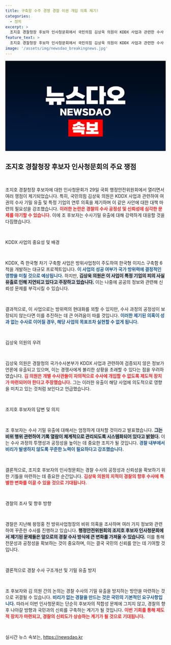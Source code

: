 ```yaml
---
title: 구축함 수주 경쟁 경찰 이권 개입 의혹 제기!
categories:
  - 정치
excerpt: >
  조지호 경찰청장 후보자 인사청문회에서 국민의힘 김상욱 의원이 KDDX 사업과 관련한 수사 기밀 유출 우려를 제기하며, 수사관들의 독립성을 지키기 위한 제도적 장치를 촉구했다. 조 후보자는 수사 기밀 유출 행위에 대해 엄정 대처하겠다고 답변했다.
feature_text: >
  조지호 경찰청장 후보자 인사청문회에서 국민의힘 김상욱 의원이 KDDX 사업과 관련한 수사 기밀 유출 우려를 제기하며, 수사관들의 독립성을 지키기 위한 제도적 장치를 촉구했다. 조 후보자는 수사 기밀 유출 행위에 대해 엄정 대처하겠다고 답변했다.
image: '/assets/img/newsdao_breakingnews.jpg'
---
```


<p><img src="/assets/img/newsdao_breakingnews.jpg" alt="firstkoreanews 속보" /></p>

<h2 data-ke-size="size26">조지호 경찰청장 후보자 인사청문회의 주요 쟁점</h2>

<p data-ke-size="size16">&nbsp;</p>

<p>조지호 경찰청장 후보자에 대한 인사청문회가 29일 국회 행정안전위원회에서 열리면서 여러 쟁점이 제기되었습니다. 특히, 국민의힘 김상욱 의원은 KDDX 사업과 관련하여 여권의 수사 기밀 유출 및 특정 기업의 연루 의혹을 제기하며 이 같은 사안에 대한 대책 마련의 필요성을 강조했습니다. <b><span style="color: #ee2323;">이러한 논란은 경찰의 수사 공정성 및 신뢰성에 심각한 문제를 야기할 수 있습니다.</span></b> 이에 조 후보자는 수사기밀 유출에 대해 강력하게 대응할 것을 다짐했습니다. </p>

<p data-ke-size="size16">&nbsp;</p>

<p>KDDX 사업의 중요성 및 배경</p>

<p data-ke-size="size16">&nbsp;</p>

<p>KDDX, 즉 한국형 차기 구축함 사업은 방위사업청이 주도하여 한국형 이지스 구축함 6척을 개발하는 대규모 프로젝트입니다. <b><span style="color: #1a5490;">이 사업의 성공 여부가 국가 방위력에 결정적인 영향을 미칠 것으로 예상됩니다.</span></b> 하지만, <b><span style="background-color: #21538527;">김상욱 의원은 이 사업이 특정 기업의 피의 사실 유출로 인해 지연되고 있다고 주장하고 있습니다.</span></b> 이는 나중에 공공의 정보와 관련해 신뢰성 문제를 부각시킬 수 있습니다. </p>

<p data-ke-size="size16">&nbsp;</p>

<p>결과적으로, 이 사업으로는 방위력의 현대화를 꾀할 수 있지만, 수사 과정의 공정성이 보장되지 않는다면 이를 추진하는 데 큰 어려움이 따를 것입니다. <b><span style="color: #1a5490;">이러한 제기된 의혹이 성과 없는 수사로 이어질 경우, 해당 사업의 목표조차 실현할 수 없게 됩니다.</span></b></p>

<p data-ke-size="size16">&nbsp;</p>

<p>김상욱 의원의 우려</p>

<p data-ke-size="size16">&nbsp;</p>

<p>김상욱 의원은 경찰청의 국가수사본부가 KDDX 사업과 관련하여 검증되지 않은 정보가 언론에 유출되고 있으며, 이는 경쟁사에게 불리한 상황을 초래할 수 있다는 점을 우려하였습니다. <b><span style="color: #ee2323;">김 의원은 개별 수사관들이 자의적으로 수사에 개입할 수 없도록 제도적 장치가 마련되어야 한다고 주장했습니다.</span></b> 그는 이러한 유출이 해당 사업에 의도적으로 영향을 미치고 있는 것처럼 보인다고 언급했습니다.</p>

<p data-ke-size="size16">&nbsp;</p>

<p>조지호 후보자의 답변 및 의지</p>

<p data-ke-size="size16">&nbsp;</p>

<p>조 후보자는 수사 기밀 유출에 대해서는 엄정하게 대처할 것이라고 발표했습니다. <b><span style="background-color: #21538527;">그는 비위 행위 관련하여 기록 열람이 체계적으로 관리되도록 시스템화되어 있다고 밝혔다.</span></b> 이는 수사 과정의 투명성과 공정성을 높이는 데 중요한 조치가 될 것입니다. <b><span style="color: #1a5490;">경찰 내부에서 비리가 발생하지 않도록 꾸준한 노력이 필요하다고 강조했습니다.</span></b></p>

<p data-ke-size="size16">&nbsp;</p>

<p>결론적으로, 조지호 후보자의 인사청문회는 경찰 수사의 공정성과 신뢰성을 확보하기 위한 기틀을 마련하는 데 중요한 순간입니다. <b><span style="color: #ee2323;">김상욱 의원의 지적이 경찰의 향후 수사에 특별한 변화를 이끌 수 있을 것으로 기대됩니다.</span></b> </p>

<p data-ke-size="size16">&nbsp;</p>

<p>경찰의 조사 및 향후 방향</p>

<p data-ke-size="size16">&nbsp;</p>

<p>경찰은 지난해 왕정홍 전 방위사업청장의 비위 의혹을 조사하며 여러 가지 정보와 관련하여 꾸준한 수사를 진행하고 있습니다. <b><span style="background-color: #21538527;">행정안전위원회의 조지호 후보자 인사청문회에서 제기된 문제들은 앞으로의 경찰 수사 방식에 큰 변화를 가져올 수 있습니다.</span></b> 이를 통해 전문성과 공정성을 확보하는 것이 중요하며, 이는 결국 국민의 신뢰를 얻는 데 기여할 것입니다. </p>

<p data-ke-size="size16">&nbsp;</p>

<p>결론적으로 경찰 수사 구조개선 및 기밀 유출 방지</p>

<p data-ke-size="size16">&nbsp;</p>

<p>조 후보자와 김 의원 간의 논의는 경찰 수사의 기밀 유출을 방지하는 방안을 마련하는 것으로 귀결될 수 있습니다. <b><span style="color: #1a5490;">비리가 없는 경찰을 만드는 것은 국민의 기본적인 요구사항입니다.</span></b> 따라서 이번 인사청문회는 단순히 후보자의 적합성 문제에 그치지 않고, 경찰의 향후 나아갈 방향과 국민과의 신뢰를 구축하는 계기가 될 것입니다. <b><span style="color: #ee2323;">이번 기회를 통해 제도적 장치가 마련되고, 경찰의 신뢰도가 상승하는 계기가 될 것으로 기대됩니다.</span></b> </p>

<p data-ke-size="size16">&nbsp;</p>
실시간 뉴스 속보는, <a href="https://newsdao.kr" rel="dofollow">https://newsdao.kr</a>



